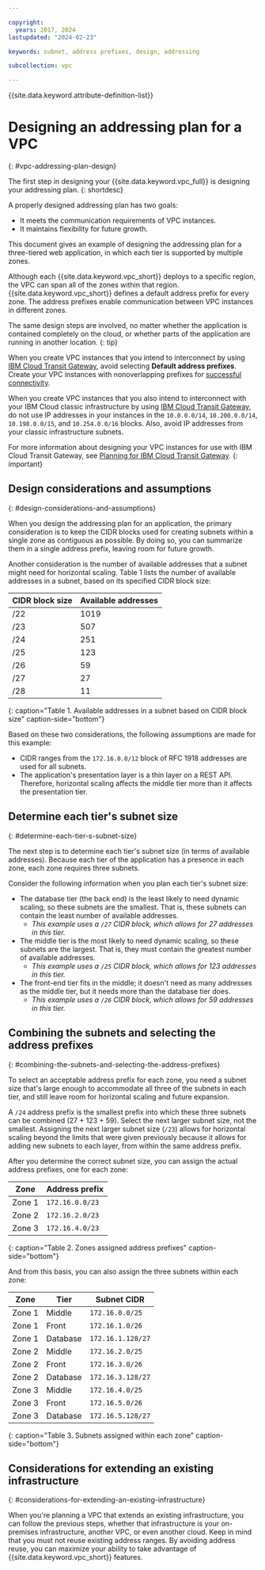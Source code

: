 ```yaml
---

copyright:
  years: 2017, 2024
lastupdated: "2024-02-23"

keywords: subnet, address prefixes, design, addressing

subcollection: vpc

---
```


{{site.data.keyword.attribute-definition-list}}

# Designing an addressing plan for a VPC
{: #vpc-addressing-plan-design}

The first step in designing your {{site.data.keyword.vpc_full}} is designing your addressing plan.
{: shortdesc}

A properly designed addressing plan has two goals:

* It meets the communication requirements of VPC instances.
* It maintains flexibility for future growth.

This document gives an example of designing the addressing plan for a three-tiered web application, in which each tier is supported by multiple zones.

Although each {{site.data.keyword.vpc_short}} deploys to a specific region, the VPC can span all of the zones within that region. {{site.data.keyword.vpc_short}} defines a default address prefix for every zone. The address prefixes enable communication between VPC instances in different zones.

The same design steps are involved, no matter whether the application is contained completely on the cloud, or whether parts of the application are running in another location.
{: tip}

When you create VPC instances that you intend to interconnect by using [IBM Cloud Transit Gateway](/docs/transit-gateway?topic=transit-gateway-getting-started), avoid selecting **Default address prefixes**. Create your VPC instances with nonoverlapping prefixes for [successful connectivity](/docs/transit-gateway?topic=transit-gateway-overlapping-vpc-prefixes-and-classic-subnets).

When you create VPC instances that you also intend to interconnect with your IBM Cloud classic infrastructure by using [IBM Cloud Transit Gateway](/docs/transit-gateway?topic=transit-gateway-getting-started), do not use IP addresses in your instances in the `10.0.0.0/14`, `10.200.0.0/14`, `10.198.0.0/15`, and `10.254.0.0/16` blocks. Also, avoid IP addresses from your classic infrastructure subnets.

For more information about designing your VPC instances for use with IBM Cloud Transit Gateway, see [Planning for IBM Cloud Transit Gateway](/docs/transit-gateway?topic=transit-gateway-helpful-tips).
{: important}

## Design considerations and assumptions
{: #design-considerations-and-assumptions}

When you design the addressing plan for an application, the primary consideration is to keep the CIDR blocks used for creating subnets within a single zone as contiguous as possible. By doing so, you can summarize them in a single address prefix, leaving room for future growth.

Another consideration is the number of available addresses that a subnet might need for horizontal scaling. Table 1 lists the number of available addresses in a subnet, based on its specified CIDR block size:

| CIDR block size | Available addresses |
| --------------- | ------------------- |
|      /22        |        1019         |
|      /23        |         507         |
|      /24        |         251         |
|      /25        |         123         |
|      /26        |          59         |
|      /27        |          27         |
|      /28        |          11         |
{: caption="Table 1. Available addresses in a subnet based on CIDR block size" caption-side="bottom"}

Based on these two considerations, the following assumptions are made for this example:

* CIDR ranges from the `172.16.0.0/12` block of RFC 1918 addresses are used for all subnets.
* The application's presentation layer is a thin layer on a REST API. Therefore, horizontal scaling affects the middle tier more than it affects the presentation tier.

## Determine each tier's subnet size
{: #determine-each-tier-s-subnet-size}

The next step is to determine each tier's subnet size (in terms of available addresses). Because each tier of the application has a presence in each zone, each zone requires three subnets.

Consider the following information when you plan each tier's subnet size:

* The database tier (the back end) is the least likely to need dynamic scaling, so these subnets are the smallest. That is, these subnets can contain the least number of available addresses.
    * _This example uses a `/27` CIDR block, which allows for 27 addresses in this tier._
* The middle tier is the most likely to need dynamic scaling, so these subnets are the largest. That is, they must contain the greatest number of available addresses.
    * _This example uses a `/25` CIDR block, which allows for 123 addresses in this tier._
* The front-end tier fits in the middle; it doesn't need as many addresses as the middle tier, but it needs more than the database tier does.
    * _This example uses a `/26` CIDR block, which allows for 59 addresses in this tier._

## Combining the subnets and selecting the address prefixes
{: #combining-the-subnets-and-selecting-the-address-prefixes}

To select an acceptable address prefix for each zone, you need a subnet size that's large enough to accommodate all three of the subnets in each tier, and still leave room for horizontal scaling and future expansion.

A `/24` address prefix is the smallest prefix into which these three subnets can be combined (27 + 123 + 59). Select the next larger subnet size, not the smallest. Assigning the next larger subnet size (`/23`) allows for horizontal scaling beyond the limits that were given previously because it allows for adding new subnets to each layer, from within the same address prefix.

After you determine the correct subnet size, you can assign the actual address prefixes, one for each zone:

|  Zone  | Address prefix  |
| ------ | --------------- |
| Zone 1 | `172.16.0.0/23` |
| Zone 2 | `172.16.2.0/23` |
| Zone 3 | `172.16.4.0/23` |
{: caption="Table 2. Zones assigned address prefixes" caption-side="bottom"}

And from this basis, you can also assign the three subnets within each zone:

|  Zone  |   Tier   |    Subnet CIDR    |
| ------ | -------- | ----------------- |
| Zone 1 |  Middle  |  `172.16.0.0/25`  |
| Zone 1 |  Front   |  `172.16.1.0/26`  |
| Zone 1 | Database | `172.16.1.128/27` |
| Zone 2 |  Middle  |  `172.16.2.0/25`  |
| Zone 2 |  Front   |  `172.16.3.0/26`  |
| Zone 2 | Database | `172.16.3.128/27` |
| Zone 3 |  Middle  |  `172.16.4.0/25`  |
| Zone 3 |  Front   |  `172.16.5.0/26`  |
| Zone 3 | Database | `172.16.5.128/27` |
{: caption="Table 3. Subnets assigned within each zone" caption-side="bottom"}

## Considerations for extending an existing infrastructure
{: #considerations-for-extending-an-existing-infrastructure}

When you're planning a VPC that extends an existing infrastructure, you can follow the previous steps, whether that infrastructure is your on-premises infrastructure, another VPC, or even another cloud. Keep in mind that you must not reuse existing address ranges. By avoiding address reuse, you can maximize your ability to take advantage of {{site.data.keyword.vpc_short}} features.
